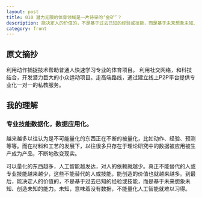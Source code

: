 ```yaml
---
layout: post
title: 010 潜力无限的体育领域是一片待采的‘金矿’？
description: 能决定人的价值的，不是基于过去已知的经验或技能，而是基于未来想象未知、创造未知的能力。
category: front
---
```


## 原文摘抄

利用动作捕捉技术帮助普通人快速学习专业的体育项目。
利用社交网络，和科技结合，开发潜力巨大的小众运动项目。走高端路线，通过建立线上P2P平台提供专业化一对一的私教服务。

## 我的理解
### 专业技能数据化，数据应用化。
越来越多以往认为是不可能量化的东西正在不断的被量化，比如动作、经验、预测等等。而在材料和工艺的发展下，以往很多只存在于理论研究中的数据被应用被生产成为产品，不断地改变现实。

可以量化的东西越多，人工智能越发达，对人的依赖就越少。真正不能替代的人或专业技能越来越少，这些不能替代的人或技能，能创造的价值也就越来越多。到最后，能决定人的价值的，不是基于过去已知的经验或技能，而是基于未来想象未知、创造未知的能力。未知，意味着没有数据，不能量化人工智能就难以习得。




